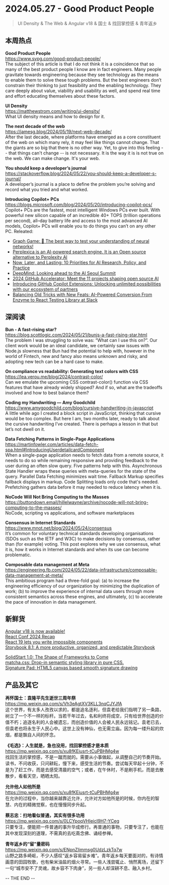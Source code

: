 2024.05.27 - Good Product People  
========  

> UI Density & The Web & Angular v18 & 国士 & 找回掌控感 & 青年返乡 

## 本周热点

**Good Product People**  
https://www.svpg.com/good-product-people/  
The subject of this article is that I do not think it is a coincidence that so many of the best product people I know are in fact engineers. Many people gravitate towards engineering because they see technology as the means to enable them to solve these tough problems.  But the best engineers don’t constrain their thinking to just feasibility and the enabling technology.  They care deeply about value, viability and usability as well, and spend real time and effort educating themselves about these factors.

**UI Density**  
https://matthewstrom.com/writing/ui-density/  
What UI density means and how to design for it. 

**The next decade of the web**  
https://jamesg.blog/2024/05/19/next-web-decade/  
After the last decade, where platforms have emerged as a core constituent of the web on which many rely, it may feel like things cannot change. That the giants are so big that there is no other way. Yet, to give into this feeling -- that things can't change -- is not necessary. It is the way it is is not true on the web. We can make change. It's your web.

**You should keep a developer’s journal**  
https://stackoverflow.blog/2024/05/22/you-should-keep-a-developer-s-journal/  
A developer’s journal is a place to define the problem you’re solving and record what you tried and what worked.

**Introducing Copilot+ PCs**  
https://blogs.microsoft.com/blog/2024/05/20/introducing-copilot-pcs/  
Copilot+ PCs are the fastest, most intelligent Windows PCs ever built. With powerful new silicon capable of an incredible 40+ TOPS (trillion operations per second), all–day battery life and access to the most advanced AI models, Copilot+ PCs will enable you to do things you can’t on any other PC. Releated: 
- [Graph Game: 🧠 The best way to test your understanding of neural networks!](https://graphgame.sabrina.dev/)  
- [Perplexica is an AI-powered search engine. It is an Open source alternative to Perplexity AI](https://github.com/ItzCrazyKns/Perplexica)  
- [Now, Later, and Lasting: 10 Priorities for AI Research, Policy, and Practice](https://cacm.acm.org/opinion/now-later-and-lasting-10-priorities-for-ai-research-policy-and-practice/)  
- [DeepMind: Looking ahead to the AI Seoul Summit](https://deepmind.google/discover/blog/looking-ahead-to-the-ai-seoul-summit/)  
- [2024 GitHub Accelerator: Meet the 11 projects shaping open source AI](https://github.blog/2024-05-23-2024-github-accelerator-meet-the-11-projects-shaping-open-source-ai/)  
- [Introducing GitHub Copilot Extensions: Unlocking unlimited possibilities with our ecosystem of partners](https://github.blog/2024-05-21-introducing-github-copilot-extensions/)  
- [Balancing Old Tricks with New Feats: AI-Powered Conversion From Enzyme to React Testing Library at Slack](https://slack.engineering/balancing-old-tricks-with-new-feats-ai-powered-conversion-from-enzyme-to-react-testing-library-at-slack/)  

##  深阅读  

**Bun - A fast-rising star?**  
https://blog.scottlogic.com/2024/05/21/bunjs-a-fast-rising-star.html  
The problem I was struggling to solve was: “What can I use this on?”. Our client work would be an ideal candidate, we certainly saw issues with Node.js slowness that Bun had the potential to help with, however in the world of Fintech, new and fancy also means unknown and risky, and adopting new tech can be a hard case to make.

**On compliance vs readability: Generating text colors with CSS**  
https://lea.verou.me/blog/2024/contrast-color/  
Can we emulate the upcoming CSS contrast-color() function via CSS features that have already widely shipped? And if so, what are the tradeoffs involved and how to best balance them?

**Coding my Handwriting — Amy Goodchild**  
https://www.amygoodchild.com/blog/cursive-handwriting-in-javascript  
A little while ago I created a block script in JavaScript, thinking that cursive would be too complex. But here I am, two months later, ready to talk about the cursive handwriting I’ve created. There is perhaps a lesson in that but let’s not dwell on it. 

**Data Fetching Patterns in Single-Page Applications**  
https://martinfowler.com/articles/data-fetch-spa.html#IntroducingUserdetailcardComponent  
When a single-page application needs to fetch data from a remote source, it needs to do so while remaining responsive and providing feedback to the user during an often slow query. Five patterns help with this. Asynchronous State Handler wraps these queries with meta-queries for the state of the query. Parallel Data Fetching minimizes wait time. Fallback Markup specifies fallback displays in markup. Code Splitting loads only code that's needed. Prefetching gathers data before it may needed to reduce latency when it is.

**NoCode Will Not Bring Computing to the Masses**  
https://buttondown.email/hillelwayne/archive/nocode-will-not-bring-computing-to-the-masses/  
NoCode, scripting vs applications, and software marketplaces

**Consensus in Internet Standards**  
https://www.mnot.net/blog/2024/05/24/consensus  
It’s common for voluntary technical standards developing organisations (SDOs such as the IETF and W3C) to make decisions by consensus, rather than (for example) voting. This post explores why we use consensus, what it is, how it works in Internet standards and when its use can become problematic.

**Composable data management at Meta**  
https://engineering.fb.com/2024/05/22/data-infrastructure/composable-data-management-at-meta/  
This ambitious program had a three-fold goal: (a) to increase the engineering efficiency of our organization by minimizing the duplication of work; (b) to improve the experience of internal data users through more consistent semantics across these engines, and ultimately, (c) to accelerate the pace of innovation in data management.

## 新鲜货

[Angular v18 is now available!](https://blog.angular.dev/angular-v18-is-now-available-e79d5ac0affe)  
[React Conf 2024 Recap](https://react.dev/blog/2024/05/22/react-conf-2024-recap)  
[React 19 lets you write impossible components](https://www.mux.com/blog/react-19-server-components-and-actions)  
[Storybook 8.1: A more productive, organized, and predictable Storybook](https://storybook.js.org/blog/storybook-8-1/)  

[SolidStart 1.0: The Shape of Frameworks to Come](https://www.solidjs.com/blog/solid-start-the-shape-frameworks-to-come)  
[matcha.css: Drop-in semantic styling library in pure CSS.](https://matcha.mizu.sh/)  
[Signature Pad: HTML5 canvas based smooth signature drawing](https://github.com/szimek/signature_pad)  

## 产品及其它  

**再怀国士：袁隆平先生逝世三周年祭**  
https://mp.weixin.qq.com/s/Vh3eAgtXV3KLL3nqCJYJfA  
这个世界，有太多人孜孜以求的，都是追名逐利，但袁老给我们指明了另一条路，树立了一个不一样的标杆。当若干年过去，名和利终将成空，只有给世界创造的价值不朽；追逐名利的人会被遗忘，而创造价值的人会被人民永远铭记。袁老已去，但袁老也将永生于人民心中。这世上没有神仙，也无需立庙。因为每一缕升起的炊烟，都是飘自人间的怀念。

**《毛选》：人生就是，急也没用，找回掌控感才是本质**  
https://mp.weixin.qq.com/s/xu8fKEiusrt-tCuPBHMg4w  
找回生活的掌控感，不是一蹴而就的。需要从小事做起，从调整自己的节奏开始。读书，不问收获，只问耕耘，慢下来，感受生活的节奏。尝试每天早起十分钟，不是为了赶工作，而是去感受清晨的空气；或者，在午休时，不是刷手机，而是去散散步，看看天空，晒晒太阳。

**允许他人如他所是**  
https://mp.weixin.qq.com/s/xu8fKEiusrt-tCuPBHMg4w  
在允许的过程中，当你越来越靠近允许，允许对方如他所是的时候，你内在的智慧、内在的精微觉察，也在慢慢同步升起。

**蔡志忠：扫地看似普通，其实有很多功用**  
https://mp.weixin.qq.com/s/0LCYpoqVHIeicI9H7-YCeg  
只要专注，便能把一件普通的事升华成修行。再普通的事物，只要专注了，也能在其中发现深刻的道理，不需真的去吃斋念佛、诵经参禅。 

**青年返乡的“留”量密码**  
https://mp.weixin.qq.com/s/ENpnZIimmsg0UdzLzkTq7w  
山野之路多崎岖，不少人感叹“返乡容易留乡难”。青年返乡每天要面对的，有诗情画意的田园牧歌，也有柴米油盐的烟火寻常。一些人浅尝辄止、悄然离场，还留下一句“城市安不了灵魂，故乡容不下肉身”，另一些人却深耕不息、融入乡村。

-- THE END --
